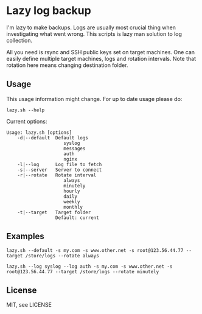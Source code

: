 # Lazy log backup

I'm lazy to make backups. Logs are usually most crucial thing when investigating what went wrong.
This scripts is lazy man solution to log collection.

All you need is rsync and SSH public keys set on target machines.
One can easily define multiple target machines, logs and rotation intervals.
Note that rotation here means changing destination folder.

## Usage

This usage information might change. For up to date usage please do:

    lazy.sh --help


Current options:

    Usage: lazy.sh [options]
        -d|--default  Default logs
                         syslog
                         messages
                         auth
                         nginx
        -l|--log      Log file to fetch
        -s|--server   Server to connect
        -r|--rotate   Rotate interval
                         always
                         minutely
                         hourly
                         daily
                         weekly
                         monthly
        -t|--target   Target folder
                      Default: current


## Examples

    lazy.sh --default -s my.com -s www.other.net -s root@123.56.44.77 --target /store/logs --rotate always

    lazy.sh --log syslog --log auth -s my.com -s www.other.net -s root@123.56.44.77 --target /store/logs --rotate minutely


## License

MIT, see LICENSE

